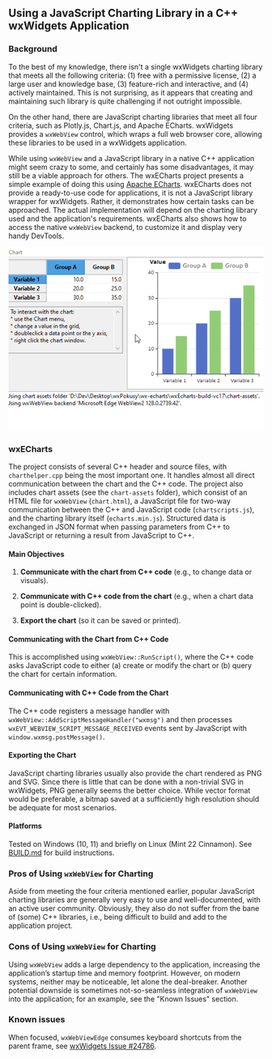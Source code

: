 ## Using a JavaScript Charting Library in a C++ wxWidgets Application

### Background

To the best of my knowledge, there isn't a single wxWidgets charting library that meets all the following criteria: (1) free with a permissive license, (2) a large user and knowledge base, (3) feature-rich and interactive, and (4) actively maintained. This is not surprising, as it appears that creating and maintaining such library is quite challenging if not outright impossible.

On the other hand, there are JavaScript charting libraries that meet all four criteria, such as Plotly.js, Chart.js, and Apache ECharts. wxWidgets provides a `wxWebView` control, which wraps a full web browser core, allowing these libraries to be used in a wxWidgets application.

While using `wxWebView` and a JavaScript library in a native C++ application might seem crazy to some, and certainly has some disadvantages, it may still be a viable approach for others. The wxECharts project presents a simple example of doing this using [Apache ECharts](https://echarts.apache.org). wxECharts does not provide a ready-to-use code for applications, it is not a JavaScript library wrapper for wxWidgets. Rather, it demonstrates how certain tasks can be approached. The actual implementation will depend on the charting library used and the application's requirements. wxECharts also shows how to access the native `wxWebView` backend, to customize it and display very handy DevTools.

![wxECharts Screenshot](wxecharts-screenshot.gif?raw=true)

### wxECharts

The project consists of several C++ header and source files, with `charthelper.cpp` being the most important one. It handles almost all direct communication between the chart and the C++ code. The project also includes chart assets (see the `chart-assets` folder), which consist of an HTML file for `wxWebView` (`chart.html`), a JavaScript file for two-way communication between the C++ and JavaScript code (`chartscripts.js`), and the charting library itself (`echarts.min.js`).
Structured data is exchanged in JSON format when passing parameters from C++ to JavaScript or returning a result from JavaScript to C++.

#### Main Objectives

1. **Communicate with the chart from C++ code** (e.g., to change data or visuals).

2. **Communicate with C++ code from the chart** (e.g., when a chart data point is double-clicked).

3. **Export the chart** (so it can be saved or printed).

#### Communicating with the Chart from C++ Code

This is accomplished using `wxWebView::RunScript()`, where the C++ code asks JavaScript code to either (a) create or modify the chart or (b) query the chart for certain information.

#### Communicating with C++ Code from the Chart

The C++ code registers a message handler with `wxWebView::AddScriptMessageHandler("wxmsg")` and then processes `wxEVT_WEBVIEW_SCRIPT_MESSAGE_RECEIVED` events sent by JavaScript with `window.wxmsg.postMessage()`.

#### Exporting the Chart

JavaScript charting libraries usually also provide the chart rendered as PNG and SVG. Since there is little that can be done with a non-trivial SVG in wxWidgets, PNG generally seems the better choice. While vector format would be preferable, a bitmap saved at a sufficiently high resolution should be adequate for most scenarios.

#### Platforms

Tested on Windows (10, 11) and briefly on Linux (Mint 22 Cinnamon). See [BUILD.md](BUILD.md) for build instructions.

### Pros of Using `wxWebView` for Charting
Aside from meeting the four criteria mentioned earlier, popular JavaScript charting libraries are generally very easy to use and well-documented, with an active user community. Obviously, they also do not suffer from the bane of (some) C++ libraries, i.e., being difficult to build and add to the application project.

### Cons of Using `wxWebView` for Charting

Using `wxWebView` adds a large dependency to the application, increasing the application’s startup time and memory footprint. However, on modern systems, neither may be noticeable, let alone the deal-breaker. Another potential downside is sometimes not-so-seamless integration of `wxWebView` into the application; for an example, see the "Known Issues" section.

### Known issues

When focused, `wxWebViewEdge` consumes keyboard shortcuts from the parent frame, see [wxWidgets Issue #24786](https://github.com/wxWidgets/wxWidgets/issues/24786).